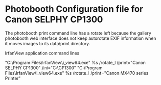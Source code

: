 # Photobooth Configuration file for Canon SELPHY CP1300

The photobooth print command line has a 
rotate left because the gallery photobooth web interface does not keep autorotate EXIF information when it moves images to its data\print directory.

IrfanView application command lines

"C:\Program Files\IrfanView\i_view64.exe" %s /rotate_l  /print="Canon SELPHY CP1300" /ini="C:\CP1300"
"C:\Program Files\IrfanView\i_view64.exe" %s /rotate_l  /print="Canon MX470 series Printer" 